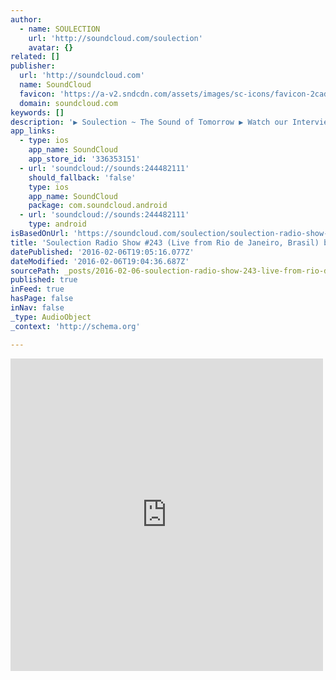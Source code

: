 ```yaml
---
author:
  - name: SOULECTION
    url: 'http://soundcloud.com/soulection'
    avatar: {}
related: []
publisher:
  url: 'http://soundcloud.com'
  name: SoundCloud
  favicon: 'https://a-v2.sndcdn.com/assets/images/sc-icons/favicon-2cadd14b.ico'
  domain: soundcloud.com
keywords: []
description: '▶ Soulection ~ The Sound of Tomorrow ▶ Watch our Interview Sessions: youtube.com/soulection ▶ facebook.com/soulection | twitter.com/soulection ➜ Show #243 Track List: bit.ly/Show243TrackList ▶ Discover: @joekay @sangobeats This trip to Brasil changed our lives. We were only there for 6 days but we played 4 shows in Brasilia, Curitiba, São Paulo , & Rio de Janeiro.'
app_links:
  - type: ios
    app_name: SoundCloud
    app_store_id: '336353151'
  - url: 'soundcloud://sounds:244482111'
    should_fallback: 'false'
    type: ios
    app_name: SoundCloud
    package: com.soundcloud.android
  - url: 'soundcloud://sounds:244482111'
    type: android
isBasedOnUrl: 'https://soundcloud.com/soulection/soulection-radio-show-243-live-from-rio-de-janeiro-brasil'
title: 'Soulection Radio Show #243 (Live from Rio de Janeiro, Brasil) by SOULECTION'
datePublished: '2016-02-06T19:05:16.077Z'
dateModified: '2016-02-06T19:04:36.687Z'
sourcePath: _posts/2016-02-06-soulection-radio-show-243-live-from-rio-de-janeiro-brasil.md
published: true
inFeed: true
hasPage: false
inNav: false
_type: AudioObject
_context: 'http://schema.org'

---
```

<iframe src="https://cdn.embedly.com/widgets/media.html?src=https%3A%2F%2Fw.soundcloud.com%2Fplayer%2F%3Fvisual%3Dtrue%26url%3Dhttp%253A%252F%252Fapi.soundcloud.com%252Ftracks%252F244482111%26show_artwork%3Dtrue&amp;url=https%3A%2F%2Fsoundcloud.com%2Fsoulection%2Fsoulection-radio-show-243-live-from-rio-de-janeiro-brasil&amp;image=http%3A%2F%2Fi1.sndcdn.com%2Fartworks-000145128258-ogp9zt-t500x500.jpg&amp;key=b7d04c9b404c499eba89ee7072e1c4f7&amp;type=text%2Fhtml&amp;schema=soundcloud" width="500" height="500" scrolling="no" frameborder="0" allowfullscreen="allowfullscreen" style=""></iframe>